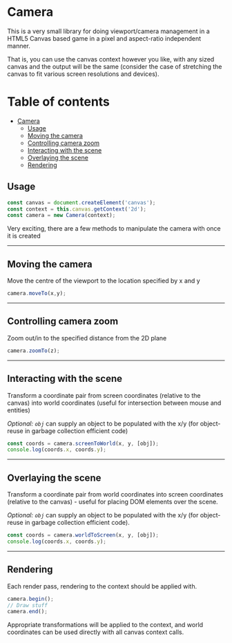 # Camera

This is a very small library for doing viewport/camera management in a HTML5 Canvas based game in a pixel and aspect-ratio independent manner.

That is, you can use the canvas context however you like, with any sized canvas and the output will be the same (consider the case of stretching the canvas to fit various screen resolutions and devices).

# Table of contents
- [Camera](#camera)
  * [Usage](#usage)
  * [Moving the camera](#moving-the-camera)
  * [Controlling camera zoom](#controlling-camera-zoom)
  * [Interacting with the scene](#interacting-with-the-scene)
  * [Overlaying the scene](#overlaying-the-scene)
  * [Rendering](#rendering)


## Usage
```js
const canvas = document.createElement('canvas');
const context = this.canvas.getContext('2d');
const camera = new Camera(context);
```

Very exciting, there are a few methods to manipulate the camera with once it is created
<hr>

## Moving the camera

Move the centre of the viewport to the location specified by x and y
```js
camera.moveTo(x,y); 
```
<hr>

## Controlling camera zoom

Zoom out/in to the specified distance from the 2D plane
```js
camera.zoomTo(z);
```
<hr>

## Interacting with the scene

Transform a coordinate pair from screen coordinates (relative to the canvas) 
into world coordinates (useful for intersection between mouse and entities)

*Optional: `obj`*  can supply an object to be populated with the x/y (for object-reuse in garbage collection efficient code)
```js
const coords = camera.screenToWorld(x, y, [obj]);
console.log(coords.x, coords.y);
```
<hr>

## Overlaying the scene

Transform a coordinate pair from world coordinates into screen coordinates (relative to the canvas) - useful for placing DOM elements over the scene.

*Optional: `obj`* can supply an object to be populated with the x/y (for object-reuse in garbage collection efficient code).
```js
const coords = camera.worldToScreen(x, y, [obj]);
console.log(coords.x, coords.y);
```
<hr>

## Rendering

Each render pass, rendering to the context should be applied with.
```js
camera.begin();
// Draw stuff
camera.end();
```

Appropriate transformations will be applied to the context, and world coordinates can be used directly with all canvas context calls.